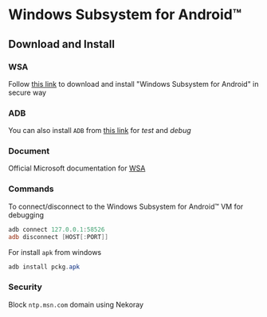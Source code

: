 # Windows Subsystem for Android™️

## Download and Install

### WSA

Follow [this link][wsadllink] to download and install "Windows Subsystem for Android" in secure way

### ADB

You can also install `ADB` from [this link][adbdllink] for _test_ and _debug_

### Document

Official Microsoft documentation for [WSA][wsaoffdoc]

### Commands

To connect/disconnect to the Windows Subsystem for Android™️ VM for debugging

```powershell
adb connect 127.0.0.1:58526
adb disconnect [HOST[:PORT]]
```

For install `apk` from windows

```powershell
adb install pckg.apk
```

### Security

Block `ntp.msn.com` domain using Nekoray

<!-- links -->
[wsadllink]: https://allthings.how/how-to-download-windows-subsystem-for-android-without-microsoft-store-msixbundle
[adbdllink]: https://developer.android.com/tools/releases/platform-tools
[wsaoffdoc]: https://learn.microsoft.com/en-us/windows/android/wsa
